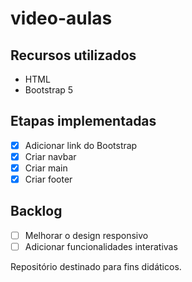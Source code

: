 # video-aulas

## Recursos utilizados
- HTML
- Bootstrap 5

## Etapas implementadas
- [x] Adicionar link do Bootstrap
- [x] Criar navbar
- [x] Criar main
- [x] Criar footer

## Backlog
- [ ] Melhorar o design responsivo
- [ ] Adicionar funcionalidades interativas

Repositório destinado para fins didáticos.